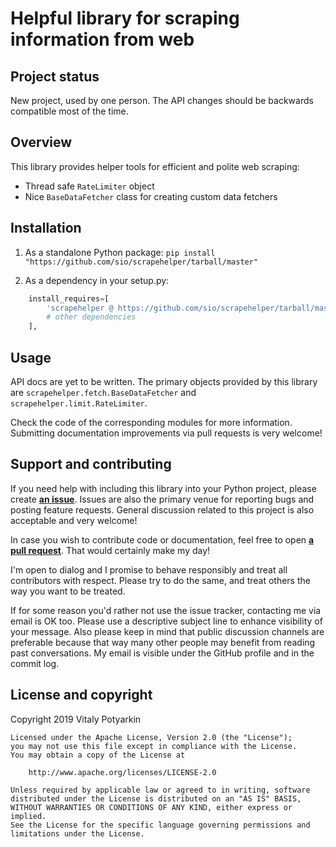 # Helpful library for scraping information from web

## Project status

New project, used by one person. The API changes should be backwards
compatible most of the time.


## Overview

This library provides helper tools for efficient and polite web scraping:

- Thread safe `RateLimiter` object
- Nice `BaseDataFetcher` class for creating custom data fetchers


## Installation

1. As a standalone Python package:
`pip install "https://github.com/sio/scrapehelper/tarball/master"`

2. As a dependency in your setup.py:
```python
    install_requires=[
        'scrapehelper @ https://github.com/sio/scrapehelper/tarball/master',
        # other dependencies
    ],
```


## Usage

API docs are yet to be written. The primary objects provided by this library
are `scrapehelper.fetch.BaseDataFetcher` and `scrapehelper.limit.RateLimiter`.

Check the code of the corresponding modules for more information. Submitting
documentation improvements via pull requests is very welcome!


## Support and contributing

If you need help with including this library into your Python project, please
create **[an issue](https://github.com/sio/scrapehelper/issues)**. Issues are
also the primary venue for reporting bugs and posting feature requests.
General discussion related to this project is also acceptable and very
welcome!

In case you wish to contribute code or documentation, feel free to open **[a
pull request](https://github.com/sio/scrapehelper/pulls)**. That would certainly
make my day!

I'm open to dialog and I promise to behave responsibly and treat all
contributors with respect. Please try to do the same, and treat others the way
you want to be treated.

If for some reason you'd rather not use the issue tracker, contacting me via
email is OK too. Please use a descriptive subject line to enhance visibility
of your message. Also please keep in mind that public discussion channels are
preferable because that way many other people may benefit from reading past
conversations. My email is visible under the GitHub profile and in the commit
log.



## License and copyright

Copyright 2019 Vitaly Potyarkin

    Licensed under the Apache License, Version 2.0 (the "License");
    you may not use this file except in compliance with the License.
    You may obtain a copy of the License at

        http://www.apache.org/licenses/LICENSE-2.0

    Unless required by applicable law or agreed to in writing, software
    distributed under the License is distributed on an "AS IS" BASIS,
    WITHOUT WARRANTIES OR CONDITIONS OF ANY KIND, either express or implied.
    See the License for the specific language governing permissions and
    limitations under the License.

